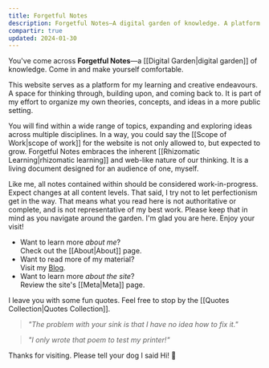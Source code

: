 ```yaml
---
title: Forgetful Notes
description: Forgetful Notes—A digital garden of knowledge. A platform for my learning and creative endeavours. A space for thinking through, building upon, and coming back to.
compartir: true
updated: 2024-01-30
---
```



You've come across **Forgetful Notes**—a [[Digital Garden|digital garden]] of knowledge. Come in and make yourself comfortable.

This website serves as a platform for my learning and creative endeavours. A space for thinking through, building upon, and coming back to. It is part of my effort to organize my own theories, concepts, and ideas in a more public setting.

You will find within a wide range of topics, expanding and exploring ideas across multiple disciplines. In a way, you could say the [[Scope of Work|scope of work]] for the website is not only allowed to, but expected to grow. Forgetful Notes embraces the inherent [[Rhizomatic Learning|rhizomatic learning]] and web-like nature of our thinking. It is a living document designed for an audience of one, myself.

Like me, all notes contained within should be considered work-in-progress. Expect changes at all content levels. That said, I try not to let perfectionism get in the way. That means what you read here is not authoritative or complete, and is not representative of my best work. Please keep that in mind as you navigate around the garden. I'm glad you are here. Enjoy your visit!

- Want to learn more _about me_?  
	Check out the [[About|About]] page.
- Want to read more of my material?  
	Visit my [Blog](https://miguelpimentel.do/).
- Want to learn more _about the site_?  
	Review the site's [[Meta|Meta]] page.

I leave you with some fun quotes. Feel free to stop by the [[Quotes Collection|Quotes Collection]].

> _"The problem with your sink is that I have no idea how to fix it."_

> _"I only wrote that poem to test my printer!"_

Thanks for visiting. Please tell your dog I said Hi! 🐶
